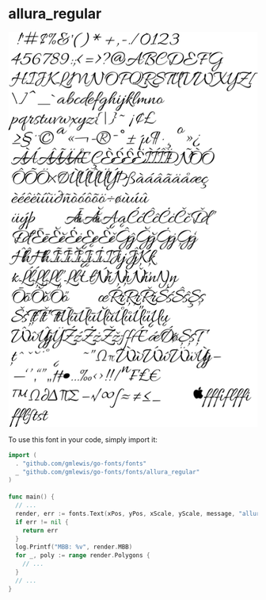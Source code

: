# allura_regular

![allura_regular](allura_regular.png)

To use this font in your code, simply import it:

```go
import (
  . "github.com/gmlewis/go-fonts/fonts"
  _ "github.com/gmlewis/go-fonts/fonts/allura_regular"
)

func main() {
  // ...
  render, err := fonts.Text(xPos, yPos, xScale, yScale, message, "allura_regular", Center)
  if err != nil {
    return err
  }
  log.Printf("MBB: %v", render.MBB)
  for _, poly := range render.Polygons {
    // ...
  }
  // ...
}
```
